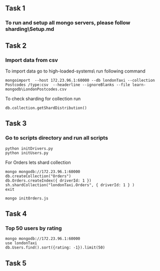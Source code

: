 ## Task 1
### To run and setup all mongo servers, please follow sharding\Setup.md
## Task 2
### Import data from csv
To import data go to high-loaded-systems\ run following command
```
mongoimport  --host 172.23.96.1:60000 --db londonTaxi --collection Postcodes /type:csv  --headerline --ignoreBlanks --file learn-mongodb\LondonPostcodes.csv
```

To check sharding for collection run 
```
db.collection.getShardDistribution()
```
## Task 3
### Go to scripts directory and run all scripts
```
python initDrivers.py
python initUsers.py
```


For Orders lets shard collection

```
mongo mongodb://172.23.96.1:60000
db.createCollection("Orders")
db.Orders.createIndex({ driverId: 1 })
sh.shardCollection("londonTaxi.Orders", { driverId: 1 } ) 
exit

mongo initOrders.js
```

## Task 4
### Top 50 users by rating

```
mongo mongodb://172.23.96.1:60000
use londonTaxi
db.Users.find().sort({rating: -1}).limit(50)
```
## Task 5

